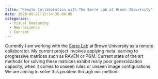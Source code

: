 ```yaml
---
title: "Remote Collaboration with The Serre Lab at Brown University"
date: 2020-06-21T15:34:30-04:00
categories:
  - Visual Reasoning
  - Neuroscience
  - Current
---
```


Currently I am working with the [Serre Lab](https://serre-lab.clps.brown.edu/) at Brown University as a remote collaborator. My current project involves applying meta learning to progressive matrices such as RAVEN or PGM. Current state of the art methods for solving these matrices exhibit really poor generalization capacity, when it comes to unseen rules or unseen image configurations. We are aiming to solve this problem through our method.
